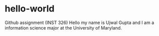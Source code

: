 # hello-world
Github assignment (INST 326)
Hello my name is Ujwal Gupta and I am a information science major at the University of Maryland. 
